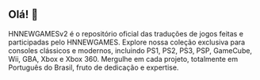 ## Olá! 👋
HNNEWGAMESv2 é o repositório oficial das traduções de jogos feitas e participadas pelo HNNEWGAMES. Explore nossa coleção exclusiva para consoles clássicos e modernos, incluindo PS1, PS2, PS3, PSP, GameCube, Wii, GBA, Xbox e Xbox 360. Mergulhe em cada projeto, totalmente em Português do Brasil, fruto de dedicação e expertise.
<!--
**hnnewgames/hnnewgames** is a ✨ _special_ ✨ repository because its `README.md` (this file) appears on your GitHub profile.

Here are some ideas to get you started:

- 🔭 I’m currently working on ...
- 🌱 I’m currently learning ...
- 👯 I’m looking to collaborate on ...
- 🤔 I’m looking for help with ...
- 💬 Ask me about ...
- 📫 How to reach me: ...
- 😄 Pronouns: ...
- ⚡ Fun fact: ...
-->
